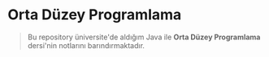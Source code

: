 # Orta Düzey Programlama
> Bu repository üniversite'de aldığım Java ile **Orta Düzey Programlama** dersi'nin notlarını barındırmaktadır.
